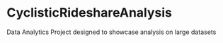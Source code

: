 # CyclisticRideshareAnalysis
Data Analytics Project designed to showcase analysis on large datasets
